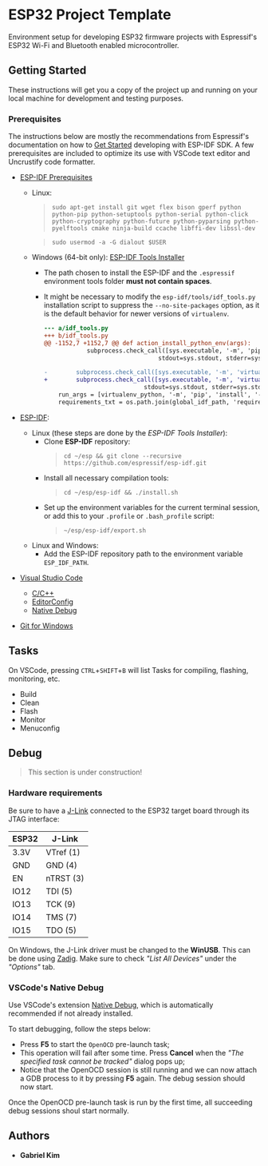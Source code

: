 # ESP32 Project Template

Environment setup for developing ESP32 firmware projects with Espressif's ESP32 Wi-Fi and Bluetooth enabled microcontroller.

## Getting Started

These instructions will get you a copy of the project up and running on your local machine for development and testing purposes.

### Prerequisites

The instructions below are mostly the recommendations from Espressif's documentation on how to [Get Started](https://docs.espressif.com/projects/esp-idf/en/latest/get-started/index.html) developing with ESP-IDF SDK. A few prerequisites are included to optimize its use with VSCode text editor and Uncrustify code formatter.

- [ESP-IDF Prerequisites](https://docs.espressif.com/projects/esp-idf/en/latest/get-started/index.html#get-started-get-prerequisites)
  - Linux:
  
    > `sudo apt-get install git wget flex bison gperf python python-pip python-setuptools python-serial python-click python-cryptography python-future python-pyparsing python-pyelftools cmake ninja-build ccache libffi-dev libssl-dev`

    > `sudo usermod -a -G dialout $USER`
  
  - Windows (64-bit only): [ESP-IDF Tools Installer](https://dl.espressif.com/dl/esp-idf-tools-setup-2.2.exe)
    - The path chosen to install the ESP-IDF and the ```.espressif``` environment tools folder **must not contain spaces**.
    - It might be necessary to modify the ```esp-idf/tools/idf_tools.py``` installation script to suppress the ```--no-site-packages``` option, as it is the default behavior for newer versions of ```virtualenv```.

        ```diff
        --- a/idf_tools.py
        +++ b/idf_tools.py
        @@ -1152,7 +1152,7 @@ def action_install_python_env(args):
                    subprocess.check_call([sys.executable, '-m', 'pip', 'install', '--user', 'virtualenv'],
                                        stdout=sys.stdout, stderr=sys.stderr)

        -        subprocess.check_call([sys.executable, '-m', 'virtualenv', '--no-site-packages', idf_python_env_path],
        +        subprocess.check_call([sys.executable, '-m', 'virtualenv', idf_python_env_path],
                                    stdout=sys.stdout, stderr=sys.stderr)
            run_args = [virtualenv_python, '-m', 'pip', 'install', '--no-warn-script-location']
            requirements_txt = os.path.join(global_idf_path, 'requirements.txt')
        ```

- [ESP-IDF](https://github.com/espressif/esp-idf):
  - Linux (these steps are done by the *ESP-IDF Tools Installer*):
    - Clone **ESP-IDF** repository:
        > `cd ~/esp && git clone --recursive https://github.com/espressif/esp-idf.git`
    - Install all necessary compilation tools:
        > `cd ~/esp/esp-idf && ./install.sh`
    - Set up the environment variables for the current terminal session, or add this to your ```.profile``` or ```.bash_profile``` script:
        > `~/esp/esp-idf/export.sh`
  - Linux and Windows:
    - Add the ESP-IDF repository path to the environment variable ```ESP_IDF_PATH```.

- [Visual Studio Code](https://code.visualstudio.com/)
  - [C/C++](https://marketplace.visualstudio.com/items?itemName=ms-vscode.cpptools)
  - [EditorConfig](https://marketplace.visualstudio.com/items?itemName=EditorConfig.EditorConfig)
  - [Native Debug](https://marketplace.visualstudio.com/items?itemName=webfreak.debug)

- [Git for Windows](https://git-scm.com/download/win)

## Tasks

On VSCode, pressing `CTRL`+`SHIFT`+`B` will list Tasks for compiling, flashing, monitoring, etc.

- Build
- Clean
- Flash
- Monitor
- Menuconfig

## Debug

> This section is under construction!

### Hardware requirements

Be sure to have a [J-Link](https://www.segger.com/products/debug-probes/j-link/) connected to the ESP32 target board through its JTAG interface:

| ESP32 | J-Link    |
| ----- | --------- |
| 3.3V  | VTref (1) |
| GND   | GND (4)   |
| EN    | nTRST (3) |
| IO12  | TDI (5)   |
| IO13  | TCK (9)   |
| IO14  | TMS (7)   |
| IO15  | TDO (5)   |

On Windows, the J-Link driver must be changed to the **WinUSB**. This can be done using [Zadig](https://zadig.akeo.ie/). Make sure to check *"List All Devices"* under the *"Options"* tab.

### VSCode's Native Debug

Use VSCode's extension [Native Debug](https://marketplace.visualstudio.com/items?itemName=webfreak.debug), which is automatically recommended if not already installed.

To start debugging, follow the steps below:

- Press **F5** to start the ```OpenOCD``` pre-launch task;
- This operation will fail after some time. Press **Cancel** when the *"The specified task cannot be tracked"* dialog pops up;
- Notice that the OpenOCD session is still running and we can now attach a GDB process to it by pressing **F5** again. The debug session should now start.

Once the OpenOCD pre-launch task is run by the first time, all succeeding debug sessions shoul start normally.

## Authors

- **Gabriel Kim**
